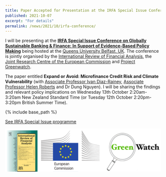 ```yaml
---
title: Paper Accepted for Presentation at the IRFA Special Issue Conference
published: 2021-10-07
excerpt: "For details"
permalink: /news/2021/10/irfa-conference/ 
---
```


I will be presenting at the **[IRFA Special Issue Conference on Globally Sustainable Banking & Finance: In Support of Evidence-Based Policy Making](https://www.ffea.eu/future-conferences/belfast-september-2021)** being hosted at the [Queens University Belfast, UK](https://www.qub.ac.uk/). The conference is jointly organised by the [International Review of Financial Analysis](https://www.sciencedirect.com/journal/international-review-of-financial-analysis), the [Joint Research Centre of the European Commission](https://ec.europa.eu/info/departments/joint-research-centre_en) and [Project Greenwatch](https://www.greenwatch.ai/).

The paper entitled **Expand or Avoid: Microfinance Credit Risk and Climate Vulnerability** (with [Associate Professor Ivan Diaz-Rainey](https://www.otago.ac.nz/accountancyfinance/staff/otago032953.html), [Associate Professor Helen Roberts](https://www.otago.ac.nz/accountancyfinance/staff/helenroberts.html) and Dr Dung Nguyen). I will be sharing the findings and relevant policy implications on Wednesday 13th October 2:20am-3:20am New Zealand Standard Time (or Tuesday 12th October 2:20pm-3:20pm British Summer Time).

{% include base_path %}

<a href="https://iftekhariahmed.github.io/files/IRFA_Conference_Globally_Sustainable_Banking_and_Finance.pdf">See IRFA Special Issue programme</a>

![](/images/irfasi21.png)

